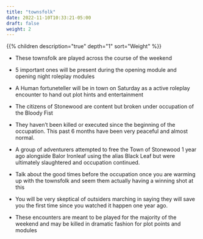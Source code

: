 ```yaml
---
title: "townsfolk"
date: 2022-11-10T10:33:21-05:00
draft: false
weight: 2
---
```


{{% children description="true" depth="1"  sort="Weight" %}}

- These townsfolk are played across the course of the weekend
- 5 important ones will be present during the opening module and opening night roleplay modules
- A Human fortuneteller will be in town on Saturday as a active roleplay encounter to hand out plot hints and entertainment
- The citizens of Stonewood are content but broken under occupation of the Bloody Fist
- They haven’t been killed or executed since the beginning of the occupation. This past 6 months have been very peaceful and almost normal.
- A group of adventurers attempted to free the Town of Stonewood 1 year ago alongside Balor Ironleaf using the alias Black Leaf but were ultimately slaughtered and occupation continued. 

- Talk about the good times before the occupation once you are warming up with the townsfolk and seem them actually having a winning shot at this
- You will be very skeptical of outsiders marching in saying they will save you the first time since you watched it happen one year ago.
- These encounters are meant to be played for the majority of the weekend and may be killed in dramatic fashion for plot points and modules



 



 



